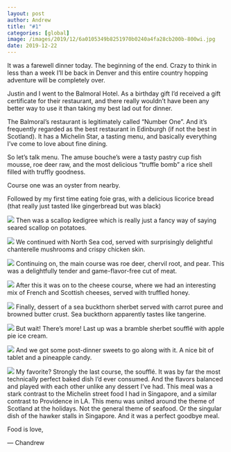 ```yaml
---
layout: post
author: Andrew
title: "#1"
categories: [global]
image: /images/2019/12/6a0105349b8251970b0240a4fa28cb200b-800wi.jpg
date: 2019-12-22
---
```

It was a farewell dinner today. The beginning of the end. Crazy to think in less than a week I’ll be back in Denver and this entire country hopping adventure will be completely over.

 
Justin and I went to the Balmoral Hotel. As a birthday gift I’d received a gift certificate for their restaurant, and there really wouldn’t have been any better way to use it than taking my best lad out for dinner.

 
The Balmoral’s restaurant is legitimately called “Number One”. And it’s frequently regarded as the best restaurant in Edinburgh (if not the best in Scotland). It has a Michelin Star, a tasting menu, and basically everything I’ve come to love about fine dining.

 
So let’s talk menu. The amuse bouche’s were a tasty pastry cup fish mousse, roe deer raw, and the most delicious “truffle bomb” a rice shell filled with truffly goodness.

 
Course one was an oyster from nearby.

Followed by my first time eating foie gras, with a delicious licorice bread (that really just tasted like gingerbread but was black)

![](/images/2019/12/6a0105349b8251970b0240a4d58112200d-800wi.jpg)
Then was a scallop kedigree which is really just a fancy way of saying seared scallop on potatoes.


![](/images/2019/12/6a0105349b8251970b0240a4fa28aa200b-800wi.jpg)
We continued with North Sea cod, served with surprisingly delightful chanterelle mushrooms and crispy chicken skin.


![](/images/2019/12/6a0105349b8251970b0240a4ac5c1a200c-800wi.jpg)
Continuing on, the main course was roe deer, chervil root, and pear. This was a delightfully tender and game-flavor-free cut of meat.


![](/images/2019/12/6a0105349b8251970b0240a4d5811b200d-800wi.jpg)
After this it was on to the cheese course, where we had an interesting mix of French and Scottish cheeses, served with truffled honey.


![](/images/2019/12/6a0105349b8251970b0240a4fa28b7200b-800wi.jpg)
Finally, dessert of a sea buckthorn sherbet served with carrot puree and browned butter crust. Sea buckthorn apparently tastes like tangerine.


![](/images/2019/12/6a0105349b8251970b0240a4d58127200d-800wi.jpg)
But wait! There’s more! Last up was a bramble sherbet soufflé with apple pie ice cream.


![](/images/2019/12/6a0105349b8251970b0240a4fa28b7200b-800wi.jpg)
And we got some post-dinner sweets to go along with it. A nice bit of tablet and a pineapple candy.


![](/images/2019/12/6a0105349b8251970b0240a4fa28c3200b-800wi.jpg) 
My favorite? Strongly the last course, the soufflé. It was by far the most technically perfect baked dish I’d ever consumed. And the flavors balanced and played with each other unlike any dessert I’ve had. This meal was a stark contrast to the Michelin street food I had in Singapore, and a similar contrast to Providence in LA. This menu was united around the theme of Scotland at the holidays. Not the general theme of seafood. Or the singular dish of the hawker stalls in Singapore. And it was a perfect goodbye meal.

 
Food is love,
 
— Chandrew
